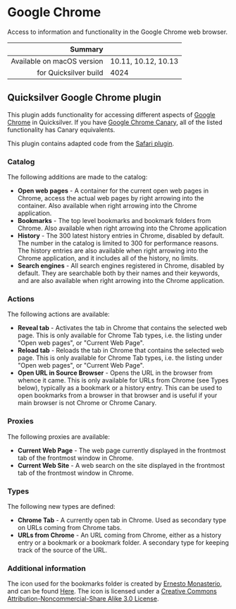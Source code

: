 # Google Chrome

Access to information and functionality in the Google Chrome web browser.

 Summary                    | &nbsp; 
---------------------------:|:--------------------
 Available on macOS version | 10.11, 10.12, 10.13
      for Quicksilver build | 4024


## Quicksilver Google Chrome plugin

This plugin adds functionality for accessing different aspects of [Google
Chrome](https://www.google.com/chrome) in Quicksilver. If you have [Google
Chrome Canary](https://www.google.com/intl/en/chrome/browser/canary.html), all
of the listed functionality has Canary equivalents.

This plugin contains adapted code from the [Safari
plugin](https://github.com/quicksilver/com.apple.Safari-qsplugin).

### Catalog

The following additions are made to the catalog:

  * **Open web pages** \- A container for the current open web pages in Chrome, access the actual web pages by right arrowing into the container. Also available when right arrowing into the Chrome application.
  * **Bookmarks** \- The top level bookmarks and bookmark folders from Chrome. Also available when right arrowing into the Chrome application
  * **History** \- The 300 latest history entries in Chrome, disabled by default. The number in the catalog is limited to 300 for performance reasons. The history entries are also available when right arrowing into the Chrome application, and it includes all of the history, no limits.
  * **Search engines** \- All search engines registered in Chrome, disabled by default. They are searchable both by their names and their keywords, and are also available when right arrowing into the Chrome application.

### Actions

The following actions are available:

  * **Reveal tab** \- Activates the tab in Chrome that contains the selected web page. This is only available for Chrome Tab types, i.e. the listing under  "Open web pages", or "Current Web Page".
  * **Reload tab** \- Reloads the tab in Chrome that contains the selected web page. This is only available for Chrome Tab types, i.e. the listing under  "Open web pages", or "Current Web Page".
  * **Open URL in Source Browser** \- Opens the URL in the browser from whence it came. This is only available for URLs from Chrome (see Types below), typically as a bookmark or a history entry. This can be used to open bookmarks from a browser in that browser and is useful if your main browser is not Chrome or Chrome Canary.

### Proxies

The following proxies are available:

  * **Current Web Page** \- The web page currently displayed in the frontmost tab of the frontmost window in Chrome.
  * **Current Web Site** \- A web search on the site displayed in the frontmost tab of the frontmost window in Chrome.

### Types

The following new types are defined:

  * **Chrome Tab** \- A currently open tab in Chrome. Used as secondary type on URLs coming from Chrome tabs.
  * **URLs from Chrome** \- An URL coming from Chrome, either as a history entry or a bookmark or a bookmark folder. A secondary type for keeping track of the source of the URL.

### Additional information

The icon used for the bookmarks folder is created by [Ernesto
Monasterio](http://ermonas.deviantart.com/), and can be found
[Here](http://ermonas.deviantart.com/art/Google-Chrome-Folder-Icon-201492913).
The icon is licensed under a [Creative Commons Attribution-Noncommercial-Share
Alike 3.0 License](http://creativecommons.org/licenses/by-nc-sa/3.0/).